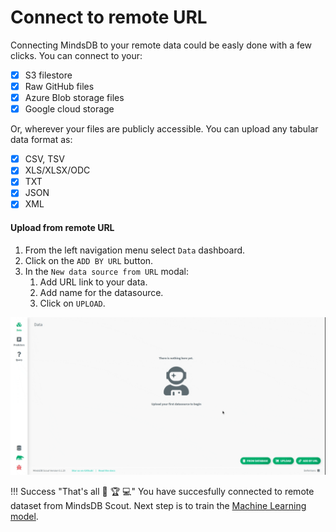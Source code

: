 # Connect to remote URL

Connecting MindsDB to your remote data could be easly done with a few clicks. You can connect to your:

* [x] S3 filestore
* [x] Raw GitHub files
* [x] Azure Blob storage files
* [x] Google cloud storage 

Or, wherever your files are publicly accessible. You can upload any tabular data format as:

* [x] CSV, TSV
* [x] XLS/XLSX/ODC
* [x] TXT
* [x] JSON
* [x] XML

#### Upload from remote URL

1. From the left navigation menu select `Data` dashboard.
2. Click on the `ADD BY URL` button. 
3. In the `New data source from URL` modal:
    1. Add URL link to your data.
    2. Add name for the datasource.
    3. Click on `UPLOAD`.

![Connect to remote url](/assets/data/remote.gif)

!!! Success "That's all :tada: :trophy:  :computer:"
    You have succesfully connected to remote dataset from MindsDB Scout. Next step is to train the [Machine Learning model](/docs/model/train).